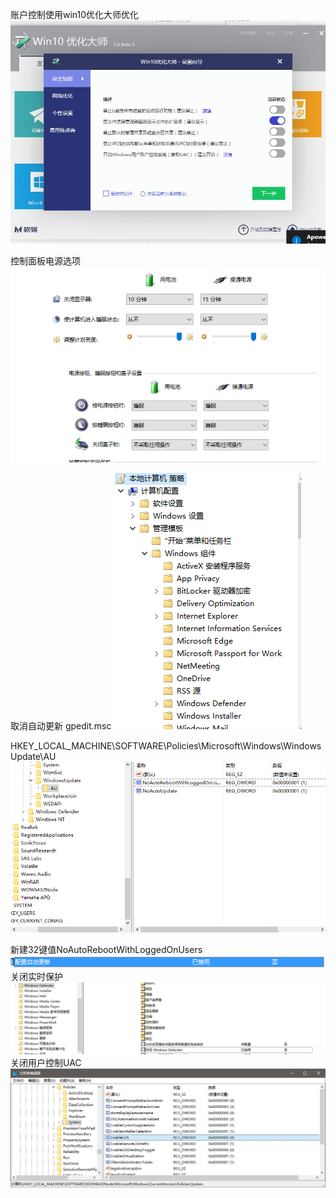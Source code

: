 账户控制使用win10优化大师优化
![enter description here][1]

控制面板电源选项
![enter description here][2]
![enter description here][3]
 
 取消自动更新
    gpedit.msc
![enter description here][4]
 
HKEY_LOCAL_MACHINE\SOFTWARE\Policies\Microsoft\Windows\WindowsUpdate\AU
![enter description here][5]
 
 新建32键值NoAutoRebootWithLoggedOnUsers
![enter description here][6]
 关闭实时保护
![enter description here][7]
关闭用户控制UAC
![enter description here][8]


  [1]: ./images/1491274180301.jpg "1491274180301"
  [2]: ./images/1491274197692.jpg "1491274197692"
  [3]: ./images/1491274202253.jpg "1491274202253"
  [4]: ./images/1491274211205.jpg "1491274211205"
  [5]: ./images/1491274229624.jpg "1491274229624"
  [6]: ./images/1491274236370.jpg "1491274236370"
  [7]: ./images/1491274241327.jpg "1491274241327"
  [8]: ./images/1491276019571.jpg "1491276019571"